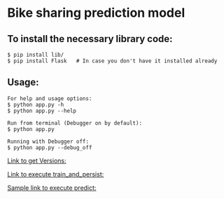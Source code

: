 # Bike sharing prediction model

## To install the  necessary library code:
```
$ pip install lib/
$ pip install Flask   # In case you don't have it installed already
```

## Usage:
```
For help and usage options:
$ python app.py -h
$ python app.py --help

Run from terminal (Debugger on by default):
$ python app.py

Running with Debugger off:
$ python app.py --debug_off
```
[Link to get Versions:](http://127.0.0.1:5000/)

[Link to execute train_and_persist:](http://127.0.0.1:5000/train_and_persist)

[Sample link to execute predict:](http://127.0.0.1:5000/predict?date=2012-01-01T00:00:00&weathersit=1&temperature_C=9.84&feeling_temperature_C=14.395&humidity=81.0&windspeed=0)

